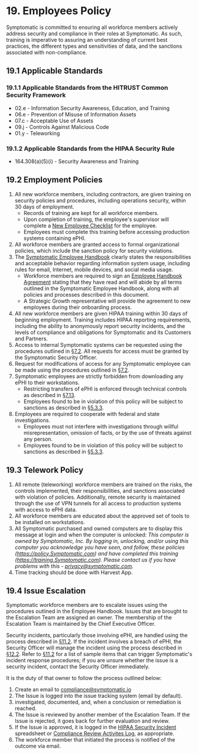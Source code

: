 # 19. Employees Policy

Symptomatic is committed to ensuring all workforce members actively address security and compliance in their roles at Symptomatic. As such, training is imperative to assuring an understanding of current best practices, the different types and sensitivities of data, and the sanctions associated with non-compliance.

## 19.1 Applicable Standards

### 19.1.1 Applicable Standards from the HITRUST Common Security Framework

* 02.e - Information Security Awareness, Education, and Training
* 06.e - Prevention of Misuse of Information Assets
* 07.c - Acceptable Use of Assets
* 09.j - Controls Against Malicious Code
* 01.y - Teleworking

### 19.1.2 Applicable Standards from the HIPAA Security Rule

* 164.308(a)(5)(i) - Security Awareness and Training

## 19.2 Employment Policies

1. All new workforce members, including contractors, are given training on security policies and procedures, including operations security, within 30 days of employment.
   * Records of training are kept for all workforce members.
   * Upon completion of training, the employee's supervisor will complete a [New Employee Checklist](https://docs.google.com/forms/d/e/1FAIpQLSdo3Os6RdfIrjz7B-PDWbku3Wjm3UsT8oGXloBuQJnCXjWfNA/viewform?usp=sf_link) for the employee.
   * Employees must complete this training before accessing production systems containing ePHI.
2. All workforce members are granted access to formal organizational policies, which include the sanction policy for security violations.
3. The [Symptomatic Employee Handbook](https://docs.google.com/document/d/1clXxWZTd-FncxRwJLbtOOnvszBkphtoKnUutHdIRsKY/edit?usp=sharing) clearly states the responsibilities and acceptable behavior regarding information system usage, including rules for email, Internet, mobile devices, and social media usage.
   * Workforce members are required to sign an [Employee Handbook Agreement](https://docs.google.com/document/d/1KP8HtB3Ni8ARCytWOuAsjhzbxgqYkSY0bhnZPu9TC90/edit?usp=sharing) stating that they have read and will abide by all terms outlined in the Symptomatic Employee Handbook, along with all policies and processes described in this document.
   * A Strategic Growth representative will provide the agreement to new employees during their onboarding process.
4. All new workforce members are given HIPAA training within 30 days of beginning employment. Training includes HIPAA reporting requirements, including the ability to anonymously report security incidents, and the levels of compliance and obligations for Symptomatic and its Customers and Partners.
5. Access to internal Symptomatic systems can be requested using the procedures outlined in [§7.2](#7.2-access-establishment-and-modification). All requests for access must be granted by the Symptomatic Security Officer.
6. Request for modifications of access for any Symptomatic employee can be made using the procedures outlined in [§7.2](#7.2-access-establishment-and-modification).
7. Symptomatic employees are strictly forbidden from downloading any ePHI to their workstations.
    * Restricting transfers of ePHI is enforced through technical controls as described in [§7.13](#7.13-access-to-ephi).
    * Employees found to be in violation of this policy will be subject to sanctions as described in [§5.3.3](#5.3-security-officer).
8. Employees are required to cooperate with federal and state investigations.
    * Employees must not interfere with investigations through willful misrepresentation, omission of facts, or by the use of threats against any person.
    * Employees found to be in violation of this policy will be subject to sanctions as described in [§5.3.3](#5.3-security-officer).


## 19.3 Telework Policy

1. All remote (teleworking) workforce members are trained on the risks, the controls implemented, their responsibilities, and sanctions associated with violation of policies. Additionally, remote security is maintained through the use of VPN tunnels for all access to production systems with access to ePHI data.
2. All workforce members are educated about the approved set of tools to be installed on workstations.
3. All Symptomatic purchased and owned computers are to display this message at login and when the computer is unlocked: *This computer is owned by Symptomatic, Inc. By logging in, unlocking, and/or using this computer you acknowledge you have seen, and follow, these policies (https://policy.Symptomatic.com) and have completed this training (https://training.Symptomatic.com). Please contact us if you have problems with this - privacy@symptomatic.com*.
4. Time tracking should be done with Harvest App.  



## 19.4 Issue Escalation

Symptomatic workforce members are to escalate issues using the procedures outlined in the Employee Handbook. Issues that are brought to the Escalation Team are assigned an owner. The membership of the Escalation Team is maintained by the Chief Executive Officer.

Security incidents, particularly those involving ePHI, are handled using the process described in [§11.2](#11.2-incident-management-policies). If the incident involves a breach of ePHI, the Security Officer will manage the incident using the process described in [§12.2](#12.2-Symptomatic-breach-policy). Refer to [§11.2](#11.2-incident-management-policies) for a list of sample items that can trigger Symptomatic's incident response procedures; if you are unsure whether the issue is a security incident, contact the Security Officer immediately.

It is the duty of that owner to follow the process outlined below:

1. Create an email to compliance@symptomatic.io
2. The Issue is logged into the issue tracking system (email by default).
3. investigated, documented, and, when a conclusion or remediation is reached.
4. The Issue is reviewed by another member of the Escalation Team. If the Issue is rejected, it goes back for further evaluation and review.
5. If the Issue is approved, it is logged in the [HIPAA Security Incident](https://docs.google.com/forms/d/18FnH1I7SvlfOWcqZcw0A01iPrqzmtv6KloU5qf4a6iU/edit) spreadsheet or [Compliance Review Activites Log](https://docs.google.com/forms/u/1/d/1CEG1CRjHWq4_JDORJjPagVZafQdBfi5Nu6jcp3kntJY/edit?usp=drive_web), as appropriate.
6. The workforce member that initiated the process is notified of the outcome via email.
